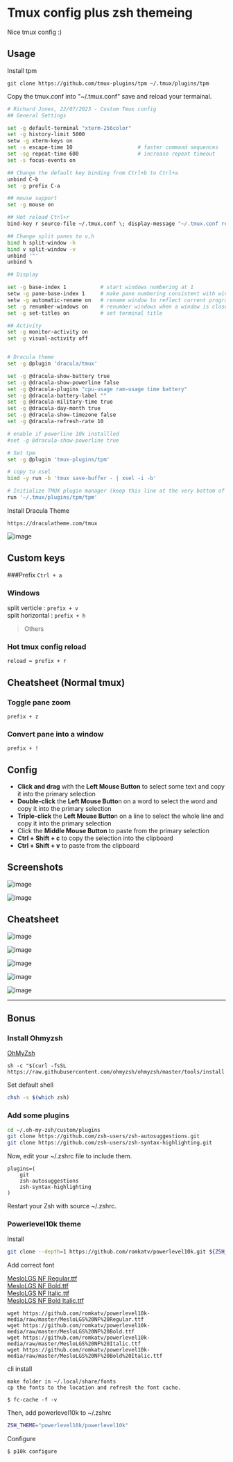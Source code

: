 # Tmux config plus zsh themeing 

Nice tmux config :)


## Usage

Install tpm
```
git clone https://github.com/tmux-plugins/tpm ~/.tmux/plugins/tpm
```

Copy the tmux.conf into "~/.tmux.conf" save and reload your termainal. 
```bash
# Richard Jones, 22/07/2023 - Custom Tmux config
## General Settings

set -g default-terminal "xterm-256color"
set -g history-limit 5000
setw -g xterm-keys on
set -s escape-time 10                     # faster command sequences
set -sg repeat-time 600                   # increase repeat timeout
set -s focus-events on

## Change the default key binding from Ctrl+b to Ctrl+a
unbind C-b
set -g prefix C-a

## mouse support 
set -g mouse on

## Hot reload Ctrl+r
bind-key r source-file ~/.tmux.conf \; display-message "~/.tmux.conf reloaded"

## Change split panes to v,h
bind h split-window -h
bind v split-window -v
unbind '"'
unbind %

## Display

set -g base-index 1           # start windows numbering at 1
setw -g pane-base-index 1     # make pane numbering consistent with windows
setw -g automatic-rename on   # rename window to reflect current program
set -g renumber-windows on    # renumber windows when a window is closed
set -g set-titles on          # set terminal title

## Activity
set -g monitor-activity on
set -g visual-activity off


# Dracula theme
set -g @plugin 'dracula/tmux'

set -g @dracula-show-battery true
set -g @dracula-show-powerline false
set -g @dracula-plugins "cpu-usage ram-usage time battery"
set -g @dracula-battery-label ""
set -g @dracula-military-time true
set -g @dracula-day-month true
set -g @dracula-show-timezone false
set -g @dracula-refresh-rate 10

# enable if powerline 10k installled
#set -g @dracula-show-powerline true

# Set tpm
set -g @plugin 'tmux-plugins/tpm'

# copy to xsel
bind -y run -b 'tmux save-buffer - | xsel -i -b'

# Initialize TMUX plugin manager (keep this line at the very bottom of tmux.conf)
run '~/.tmux/plugins/tpm/tpm'
```

Install Dracula Theme
```
https://draculatheme.com/tmux
```

![image](https://github.com/AssassinUKG/tmux_config/assets/5285547/0f9dd969-6726-4b14-bcf5-5c2c67e875f8)

## Custom keys
###Prefix
`Ctrl + a`

### Windows
split verticle : `prefix + v`    
split horizontal : `prefix + h`

>Others
### Hot tmux config reload

`reload = prefix + r`

## Cheatsheet (Normal tmux)
### Toggle pane zoom
`prefix + z`

### Convert pane into a window
`prefix + !`


## Config 

- **Click and drag** with the **Left Mouse Button** to select some text and copy it into the primary selection
- **Double-click** the **Left Mouse Butto**n on a word to select the word and copy it into the primary selection
- **Triple-click** the **Left Mouse Butto**n on a line to select the whole line and copy it into the primary selection
- Click the **Middle Mouse Button** to paste from the primary selection
- **Ctrl + Shift + c** to copy the selection into the clipboard
- **Ctrl + Shift + v** to paste from the clipboard  


## Screenshots

![image](https://user-images.githubusercontent.com/5285547/204093029-cc8b3b01-d03f-4a77-b3a3-01acda40bea5.png)

![image](https://user-images.githubusercontent.com/5285547/204093045-5fc6c4ca-f8a9-4368-9464-29cfd238c4f2.png)


## Cheatsheet

![image](https://user-images.githubusercontent.com/5285547/204092916-96acdb42-8eca-486a-8048-3de37bc8bcbd.png)

![image](https://user-images.githubusercontent.com/5285547/204092927-303cc96d-9a4f-4862-bf80-2b75094f0927.png)

![image](https://user-images.githubusercontent.com/5285547/204092941-84e22638-7879-486e-8c82-7df7a4612f53.png)

![image](https://user-images.githubusercontent.com/5285547/204092964-89683a1b-2437-4516-8787-fe1a29d7464a.png)

![image](https://user-images.githubusercontent.com/5285547/204092988-e7cf5599-2da2-4652-95c3-4bf795dce198.png)

---

## Bonus 

### Install Ohmyzsh

[OhMyZsh](https://github.com/ohmyzsh/ohmyzsh)

```
sh -c "$(curl -fsSL https://raw.githubusercontent.com/ohmyzsh/ohmyzsh/master/tools/install.sh)"
```

Set default shell

```bash
chsh -s $(which zsh)
```

### Add some plugins

```bash
cd ~/.oh-my-zsh/custom/plugins
git clone https://github.com/zsh-users/zsh-autosuggestions.git
git clone https://github.com/zsh-users/zsh-syntax-highlighting.git
```

Now, edit your ~/.zshrc file to include them.

```plain
plugins=(
    git
    zsh-autosuggestions
    zsh-syntax-highlighting
)
```

Restart your Zsh with source ~/.zshrc.

### Powerlevel10k theme

Install

```bash
git clone --depth=1 https://github.com/romkatv/powerlevel10k.git ${ZSH_CUSTOM:-$HOME/.oh-my-zsh/custom}/themes/powerlevel10k
```

Add correct font


[MesloLGS NF Regular.ttf](https://github.com/romkatv/powerlevel10k-media/raw/master/MesloLGS%20NF%20Regular.ttf)  
[MesloLGS NF Bold.ttf](https://github.com/romkatv/powerlevel10k-media/raw/master/MesloLGS%20NF%20Bold.ttf)  
[MesloLGS NF Italic.ttf](https://github.com/romkatv/powerlevel10k-media/raw/master/MesloLGS%20NF%20Italic.ttf)  
[MesloLGS NF Bold Italic.ttf](https://github.com/romkatv/powerlevel10k-media/raw/master/MesloLGS%20NF%20Bold%20Italic.ttf)

```
wget https://github.com/romkatv/powerlevel10k-media/raw/master/MesloLGS%20NF%20Regular.ttf
wget https://github.com/romkatv/powerlevel10k-media/raw/master/MesloLGS%20NF%20Bold.ttf
wget https://github.com/romkatv/powerlevel10k-media/raw/master/MesloLGS%20NF%20Italic.ttf
wget https://github.com/romkatv/powerlevel10k-media/raw/master/MesloLGS%20NF%20Bold%20Italic.ttf
```

cli install

```
make folder in ~/.local/share/fonts
cp the fonts to the location and refresh the font cache. 

$ fc-cache -f -v
```


Then, add powerlevel10k to ~/.zshrc

```bash
ZSH_THEME="powerlevel10k/powerlevel10k"
```

Configure

```
$ p10k configure
```



